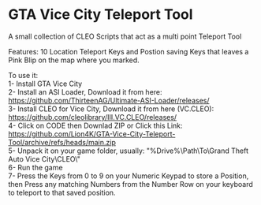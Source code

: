 # GTA Vice City Teleport Tool  
A small collection of CLEO Scripts that act as a multi point Teleport Tool  

Features: 10 Location Teleport Keys and Postion saving Keys that leaves a Pink Blip on the map where you marked.

To use it:  
1- Install GTA Vice City  
2- Install an ASI Loader, Download it from here: https://github.com/ThirteenAG/Ultimate-ASI-Loader/releases/  
3- Install CLEO for Vice City, Download it from here (VC.CLEO): https://github.com/cleolibrary/III.VC.CLEO/releases/  
4- Click on CODE then Downlad ZIP or Click this Link: https://github.com/Lion4K/GTA-Vice-City-Teleport-Tool/archive/refs/heads/main.zip     
5- Unpack it on your game folder, usually: "%Drive%\Path\To\Grand Theft Auto Vice City\CLEO\\"  
6- Run the game  
7- Press the Keys from 0 to 9 on your Numeric Keypad to store a Position, then Press any matching Numbers from the Number Row on your keyboard to teleport to that saved position.  
